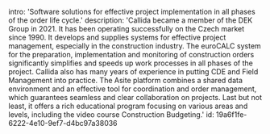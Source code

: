 intro: 'Software solutions for effective project implementation in all phases of the order life cycle.'
description: 'Callida became a member of the DEK Group in 2021. It has been operating successfully on the Czech market since 1990. It develops and supplies systems for effective project management, especially in the construction industry. The euroCALC system for the preparation, implementation and monitoring of construction orders significantly simplifies and speeds up work processes in all phases of the project. Callida also has many years of experience in putting CDE and Field Management into practice. The Asite platform combines a shared data environment and an effective tool for coordination and order management, which guarantees seamless and clear collaboration on projects. Last but not least, it offers a rich educational program focusing on various areas and levels, including the video course Construction Budgeting.'
id: 19a6f1fe-6222-4e10-9ef7-d4bc97a38036
